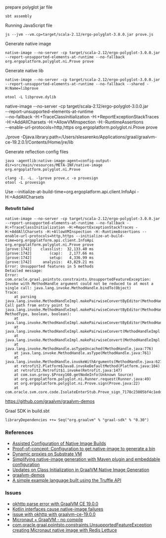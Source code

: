 
prepare polyglot jar file

`sbt assembly`

Running JavaScript file

`js --jvm --vm.cp=target/scala-2.12/ergo-polyglot-3.0.0.jar prove.js`

Generate native image

`native-image --no-server -cp target/scala-2.12/ergo-polyglot-3.0.0.jar --report-unsupported-elements-at-runtime --no-fallback org.ergoplatform.polyglot.ni.Prove prove`

Generate native lib

`native-image --no-server -cp target/scala-2.12/ergo-polyglot-3.0.0.jar --report-unsupported-elements-at-runtime --no-fallback --shared -H:Name=libprove`

`otool -L libprove.dylib`

native-image --no-server -cp target/scala-2.12/ergo-polyglot-3.0.0.jar\
 --report-unsupported-elements-at-runtime\
  --no-fallback -H:+TraceClassInitialization -H:+ReportExceptionStackTraces\
   -H:+AddAllCharsets -H:+AllowVMInspection -H:-RuntimeAssertions\
    --enable-url-protocols=http,https org.ergoplatform.polyglot.ni.Prove prove
    
./prove -Djava.library.path=/Users/slesarenko/Applications/graal/graalvm-ce-19.2.0.1/Contents/Home/jre/lib

Generate reflection config files

`java -agentlib:native-image-agent=config-output-dir=src/main/resources/META-INF/native-image org.ergoplatform.polyglot.ni.Prove`

```
clang -I. -L. -lprove prove.c -o provesign
otool -L provesign
```

Use 
--initialize-at-build-time=org.ergoplatform.api.client.InfoApi
-H:+AddAllCharsets

#### Retrofit failed

```
native-image --no-server -cp target/scala-2.12/ergo-polyglot-3.0.0.jar --report-unsupported-elements-at-runtime --no-fallback -H:+TraceClassInitialization -H:+ReportExceptionStackTraces -H:+AddAllCharsets -H:+AllowVMInspection -H:-RuntimeAssertions --enable-url-protocols=http,https --initialize-at-build-time=org.ergoplatform.api.client.InfoApi org.ergoplatform.polyglot.ni.Prove prove
[prove:1742]    classlist:  32,133.40 ms
[prove:1742]        (cap):   2,177.66 ms
[prove:1742]        setup:   4,336.99 ms
[prove:1742]     analysis:  43,829.21 ms
Error: Unsupported features in 5 methods
Detailed message:
Error: com.oracle.graal.pointsto.constraints.UnsupportedFeatureException: Invoke with MethodHandle argument could not be reduced to at most a single call: java.lang.invoke.MethodHandle.bindTo(Object)
Trace:
	at parsing java.lang.invoke.MethodHandleImpl.makePairwiseConvertByEditor(MethodHandleImpl.java:221)
Call path from entry point to java.lang.invoke.MethodHandleImpl.makePairwiseConvertByEditor(MethodHandle, MethodType, boolean, boolean):
	at java.lang.invoke.MethodHandleImpl.makePairwiseConvertByEditor(MethodHandleImpl.java:207)
	at java.lang.invoke.MethodHandleImpl.makePairwiseConvert(MethodHandleImpl.java:194)
	at java.lang.invoke.MethodHandleImpl.makePairwiseConvert(MethodHandleImpl.java:380)
	at java.lang.invoke.MethodHandle.asTypeUncached(MethodHandle.java:776)
	at java.lang.invoke.MethodHandle.asType(MethodHandle.java:761)
	at java.lang.invoke.MethodHandle.invokeWithArguments(MethodHandle.java:627)
	at retrofit2.Platform$Java8.invokeDefaultMethod(Platform.java:104)
	at retrofit2.Retrofit$1.invoke(Retrofit.java:147)
	at com.sun.proxy.$Proxy160.getNodeInfo(Unknown Source)
	at org.ergoplatform.polyglot.ni.Runner.request(Runner.java:49)
	at org.ergoplatform.polyglot.ni.Prove.sign(Prove.java:22)
	at com.oracle.svm.core.code.IsolateEnterStub.Prove_sign_7170c23805bf4c1edd7b2739186087c5f31f1aec(generated:0)
```

https://github.com/graalvm/graalvm-demos

Graal SDK in build.sbt

`libraryDependencies ++= Seq("org.graalvm" % "graal-sdk" % "0.30")`

### References

- [Assisted Configuration of Native Image Builds](https://github.com/oracle/graal/blob/master/substratevm/CONFIGURE.md)
- [Proof-of-concept: Configuration to get native-image to generate a bin](https://github.com/cloudstateio/cloudstate/pull/56)
- [Dynamic proxies on Substrate VM](https://github.com/oracle/graal/blob/master/substratevm/DYNAMIC_PROXY.md)
- [Simplifying native-image generation with Maven plugin and embeddable configuration](https://medium.com/graalvm/simplifying-native-image-generation-with-maven-plugin-and-embeddable-configuration-d5b283b92f57)
- [Updates on Class Initialization in GraalVM Native Image Generation](https://medium.com/graalvm/updates-on-class-initialization-in-graalvm-native-image-generation-c61faca461f7)
- [graalvm-demos](https://github.com/graalvm/graalvm-demos/tree/master/native-netty-plot)
- [A simple example language built using the Truffle API](https://github.com/graalvm/simplelanguage)

### Issues
- [okhttp parse error with GraalVM CE 19.0.0](https://github.com/oracle/graal/issues/1521)
- [Kotlin interfaces cause native-image failures](https://github.com/oracle/graal/issues/1549)
- [issue with okhttp with graalvm-ce-19.0.0](https://github.com/oracle/graal/issues/1294)
- [Micronaut + GraalVM - no compile](https://github.com/flowable/flowable-engine/issues/1974)
- [com.oracle.graal.pointsto.constraints.UnsupportedFeatureException creating Micronaut native image with Redis Lettuce](https://github.com/oracle/graal/issues/1036)
